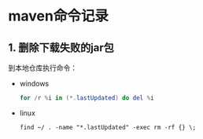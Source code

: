 # maven命令记录

## 1. 删除下载失败的jar包

到本地仓库执行命令：

* windows

  ```powershell
  for /r %i in (*.lastUpdated) do del %i
  ```

* linux

  ```shell
  find ~/ . -name "*.lastUpdated" -exec rm -rf {} \;
  ```

  